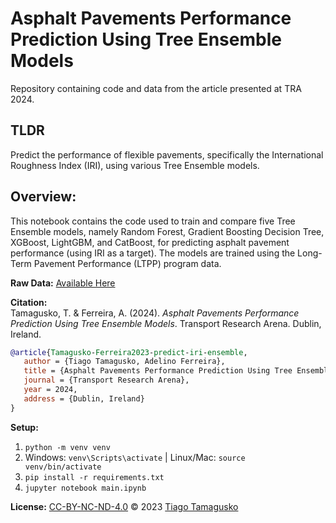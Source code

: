 # Asphalt Pavements Performance Prediction Using Tree Ensemble Models
Repository containing code and data from the article presented at TRA 2024.

## TLDR
Predict the performance of flexible pavements, specifically the International Roughness Index (IRI), using various Tree Ensemble models.

## Overview:
This notebook contains the code used to train and compare five Tree Ensemble models, namely Random Forest, Gradient Boosting Decision Tree, XGBoost, LightGBM, and CatBoost, for predicting asphalt pavement performance (using IRI as a target). The models are trained using the Long-Term Pavement Performance (LTPP) program data.

**Raw Data:** [Available Here](https://infopave.fhwa.dot.gov/DownloadTracker/Bucket/114229)

**Citation:**  
Tamagusko, T. & Ferreira, A. (2024). *Asphalt Pavements Performance Prediction Using Tree Ensemble Models*. Transport Research Arena. Dublin, Ireland.

```bibtex
@article{Tamagusko-Ferreira2023-predict-iri-ensemble,
   author = {Tiago Tamagusko, Adelino Ferreira},
   title = {Asphalt Pavements Performance Prediction Using Tree Ensemble Models},
   journal = {Transport Research Arena},
   year = 2024,
   address = {Dublin, Ireland}
}
```

**Setup:**
1. `python -m venv venv`
2. Windows: `venv\Scripts\activate` | Linux/Mac: `source venv/bin/activate`
3. `pip install -r requirements.txt`
4. `jupyter notebook main.ipynb`

**License:** [CC-BY-NC-ND-4.0](LICENSE) © 2023 [Tiago Tamagusko](https://github.com/tamagusko)
